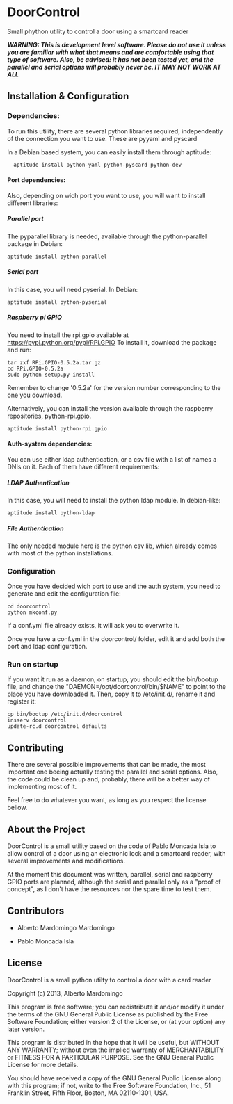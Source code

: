 DoorControl
====================
Small phython utility to control a door using a smartcard reader

***WARNING: This is development level software.  Please do not use it unless you
             are familiar with what that means and are comfortable using that type
             of software. Also, be advised: it has not been tested yet, and the 
             parallel and serial options will probably never be. IT MAY NOT WORK
             AT ALL***


Installation & Configuration
----------------------------

### Dependencies:

  To run this utility, there are several python libraries required, independently
  of the connection you want to use. These are pyyaml and pyscard
  
  In a Debian based system, you can easily install them through aptitude:
        
      aptitude install python-yaml python-pyscard python-dev


#### Port dependencies:

  Also, depending on wich port you want to use, you will want to install different
  libraries:
  
##### Parallel port
     
  The pyparallel library is needed, available through the python-parallel package
  in Debian:
  
    aptitude install python-parallel
           
##### Serial port
  
  In this case, you will need pyserial. In Debian:
  
    aptitude install python-pyserial
  
##### Raspberry pi GPIO
     
  You need to install the rpi.gpio available at https://pypi.python.org/pypi/RPi.GPIO
  To install it, download the package and run:
  
    tar zxf RPi.GPIO-0.5.2a.tar.gz
    cd RPi.GPIO-0.5.2a
    sudo python setup.py install
    
  Remember to change '0.5.2a' for the version number corresponding to the one you
  download.
  
  Alternatively, you can install the version available through the raspberry 
  repositories, python-rpi.gpio.
  
    aptitude install python-rpi.gpio

#### Auth-system dependencies:
  
  You can use either ldap authentication, or a csv file with a list of names a DNIs
  on it. Each of them have different requirements:
  
##### LDAP Authentication

  In this case, you will need to install the python ldap module. In debian-like:
  
    aptitude install python-ldap
    
##### File Authentication

  The only needed module here is the python csv lib, which already comes with most
  of the python installations.
         
### Configuration

  Once you have decided wich port to use and the auth system, you need to generate
  and edit the configuration file:
    
    cd doorcontrol
    python mkconf.py

  If a conf.yml file already exists, it will ask you to overwrite it.
  
  Once you have a conf.yml in the doorcontrol/ folder, edit it and add both the
  port and ldap configuration.
  
### Run on startup

  If you want it run as a daemon, on startup, you should edit the bin/bootup file,
  and change the "DAEMON=/opt/doorcontrol/bin/$NAME" to point to the place you have
  downloaded it. Then, copy it to /etc/init.d/, rename it and register it:
    
    cp bin/bootup /etc/init.d/doorcontrol
    insserv doorcontrol
    update-rc.d doorcontrol defaults
  

Contributing
------------

There are several possible improvements that can be made, the most important one
beeing actually testing the parallel and serial options. Also, the code could be
clean up and, probably, there will be a better way of implementing most of it.

Feel free to do whatever you want, as long as you respect the license bellow.


About the Project
-----------------
DoorControl is a small utility based on the code of Pablo Moncada Isla to 
allow control of a door using an electronic lock and a smartcard reader, with
several improvements and modifications.

At the moment this document was written, parallel, serial and raspberry GPIO ports
are planned, although the serial and parallel only as a "proof of concept", as I 
don't have the resources nor the spare time to test them.


Contributors
----------------

* Alberto Mardomingo Mardomingo

* Pablo Moncada Isla


License
-------
DoorControl is a small python utilty to control a door with a card reader

Copyright (c) 2013, Alberto Mardomingo

This program is free software; you can redistribute it and/or
modify it under the terms of the GNU General Public License
as published by the Free Software Foundation; either version 2
of the License, or (at your option) any later version.

This program is distributed in the hope that it will be useful,
but WITHOUT ANY WARRANTY; without even the implied warranty of
MERCHANTABILITY or FITNESS FOR A PARTICULAR PURPOSE.  See the
GNU General Public License for more details.

You should have received a copy of the GNU General Public License
along with this program; if not, write to the Free Software
Foundation, Inc., 51 Franklin Street, Fifth Floor, Boston, MA  02110-1301, USA.

